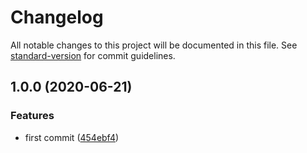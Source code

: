 # Changelog

All notable changes to this project will be documented in this file. See [standard-version](https://github.com/conventional-changelog/standard-version) for commit guidelines.

## 1.0.0 (2020-06-21)


### Features

* first commit ([454ebf4](https://github.com/justinkalland/env-emitter/commit/454ebf48242a7e58d5fcbfd6dced2e913fd194a7))
